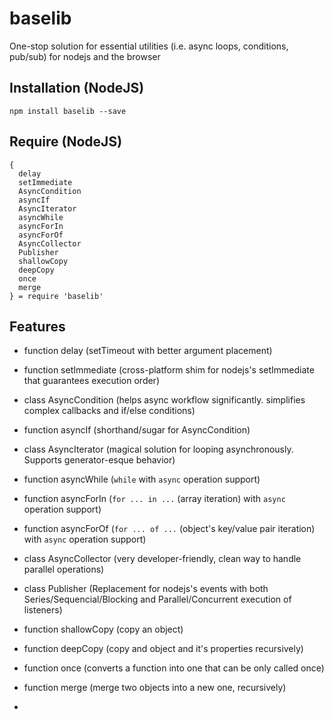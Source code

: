 # baselib
One-stop solution for essential utilities (i.e. async loops, conditions, pub/sub) for nodejs and the browser

## Installation (NodeJS)

```
npm install baselib --save
```

## Require (NodeJS)
```
{
  delay
  setImmediate
  AsyncCondition
  asyncIf
  AsyncIterator
  asyncWhile
  asyncForIn
  asyncForOf
  AsyncCollector
  Publisher
  shallowCopy
  deepCopy
  once
  merge
} = require 'baselib'
```

## Features

* function delay (setTimeout with better argument placement)
* function setImmediate (cross-platform shim for nodejs's setImmediate that guarantees execution order)
* class AsyncCondition (helps async workflow significantly. simplifies complex callbacks and if/else conditions)
* function asyncIf (shorthand/sugar for AsyncCondition)
* class AsyncIterator (magical solution for looping asynchronously. Supports generator-esque behavior)
* function asyncWhile (`while` with `async` operation support)
* function asyncForIn (`for ... in ...` (array iteration) with `async` operation support)
* function asyncForOf (`for ... of ...` (object's key/value pair iteration) with `async` operation support)
* class AsyncCollector (very developer-friendly, clean way to handle parallel operations)
* class Publisher (Replacement for nodejs's events with both Series/Sequencial/Blocking and Parallel/Concurrent execution of listeners)
* function shallowCopy (copy an object)
* function deepCopy (copy and object and it's properties recursively)
* function once (converts a function into one that can be only called once)
* function merge (merge two objects into a new one, recursively)


*

